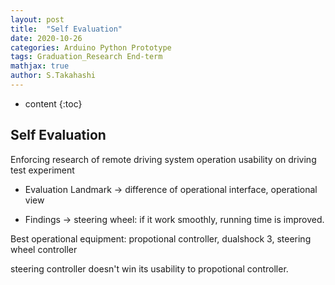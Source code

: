 ```yaml
---
layout: post
title:  "Self Evaluation"
date: 2020-10-26
categories: Arduino Python Prototype
tags: Graduation_Research End-term
mathjax: true
author: S.Takahashi
---
```


* content
{:toc}

## Self Evaluation
Enforcing research of remote driving system operation usability on driving test experiment


- Evaluation Landmark -> difference of operational interface, operational view

- Findings -> steering wheel: if it work smoothly, running time is improved.


Best operational equipment: propotional controller, dualshock 3, steering wheel controller

steering controller doesn't win its usability to propotional controller.